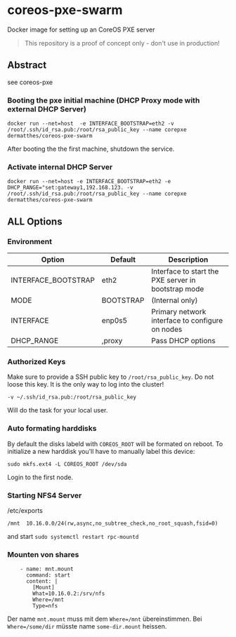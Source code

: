 # coreos-pxe-swarm
Docker image for setting up an CoreOS PXE server 

> This repository is a proof of concept only - don't use in production!
>

## Abstract

see coreos-pxe

### Booting the pxe initial machine (DHCP Proxy mode with external DHCP Server) 

```
docker run --net=host  -e INTERFACE_BOOTSTRAP=eth2 -v /root/.ssh/id_rsa.pub:/root/rsa_public_key --name corepxe dermatthes/coreos-pxe-swarm
```

After booting the the first machine, shutdown the service. 
 
### Activate internal DHCP Server

```
docker run --net=host -e INTERFACE_BOOTSTRAP=eth2 -e DHCP_RANGE="set:gateway1,192.168.123. -v /root/.ssh/id_rsa.pub:/root/rsa_public_key --name corepxe dermatthes/coreos-pxe-swarm
```


## ALL Options

### Environment

| Option              | Default           | Description                                           |
|---------------------|-------------------|-------------------------------------------------------|
| INTERFACE_BOOTSTRAP | eth2              | Interface to start the PXE server in bootstrap mode   |
| MODE                | BOOTSTRAP         | (Internal only)                                       |
| INTERFACE           | enp0s5            | Primary network interface to configure on nodes       |
| DHCP_RANGE          | <myip>,proxy      | Pass DHCP options                                     |

### Authorized Keys

Make sure to provide a SSH public key to `/root/rsa_public_key`. Do not 
loose this key. It is the only way to log into the cluster!

```
-v ~/.ssh/id_rsa.pub:/root/rsa_public_key
```
Will do the task for your local user.



### Auto formating harddisks

By default the disks labeld with `COREOS_ROOT` will be formated 
 on reboot. To initialize a new harddisk you'll have to manually
 label this device:

```
sudo mkfs.ext4 -L COREOS_ROOT /dev/sda
```

Login to the first node.


### Starting NFS4 Server

/etc/exports
```
/mnt  10.16.0.0/24(rw,async,no_subtree_check,no_root_squash,fsid=0)
```

and start `sudo systemctl restart rpc-mountd`


### Mounten von shares

```
    - name: mnt.mount
      command: start
      content: |
        [Mount]
        What=10.16.0.2:/srv/nfs
        Where=/mnt
        Type=nfs
```

Der name `mnt.mount` muss mit dem `Where=/mnt` übereinstimmen.
Bei `Where=/some/dir` müsste name `some-dir.mount` heissen.